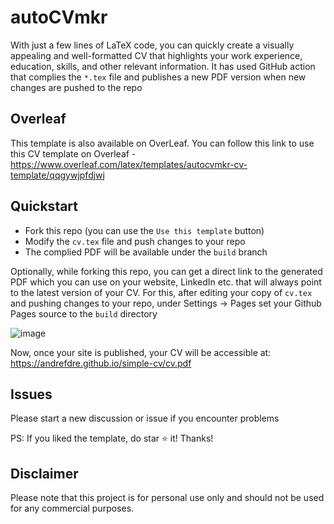 # autoCVmkr
With just a few lines of LaTeX code, you can quickly create a visually appealing and well-formatted CV that highlights your work experience, education, skills, and other relevant information.
It has used GitHub action that complies the `*.tex` file and publishes a new PDF version when new changes are pushed to the repo

## Overleaf
This template is also available on OverLeaf. You can follow this link to use this CV template on Overleaf - https://www.overleaf.com/latex/templates/autocvmkr-cv-template/qqgywjpfdjwj


## Quickstart
- Fork this repo (you can use the `Use this template` button)
- Modify the `cv.tex` file and push changes to your repo
- The complied PDF will be available under the `build` branch

Optionally, while forking this repo, you can get a direct link to the generated PDF which you can use on your website, LinkedIn etc. that will always point to the latest version of your CV. For this, after editing your copy of `cv.tex` and pushing changes to your repo, under Settings -> Pages set your Github Pages source to the `build` directory

![image](https://user-images.githubusercontent.com/89017901/211071544-d6c36ec0-f3c4-4908-be9b-6c60e700ebab.png)


Now, once your site is published, your CV will be accessible at: https://andrefdre.github.io/simple-cv/cv.pdf


## Issues
Please start a new discussion or issue if you encounter problems

PS: If you liked the template, do star :star: it! Thanks!

## Disclaimer
Please note that this project is for personal use only and should not be used for any commercial purposes. 
